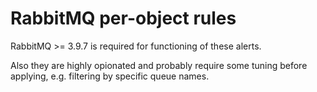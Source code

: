 # RabbitMQ per-object rules

RabbitMQ >= 3.9.7 is required for functioning of these alerts.

Also they are highly opionated and probably require some tuning before applying, e.g. filtering by specific queue names.
